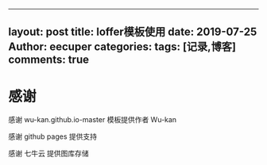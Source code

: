  ---
layout: post
title: loffer模板使用
date: 2019-07-25
Author: eecuper
categories: 
tags: [记录,博客]
comments: true
---
# 感谢
感谢 wu-kan.github.io-master 模板提供作者 Wu-kan

感谢 github pages 提供支持

感谢 七牛云 提供图库存储

